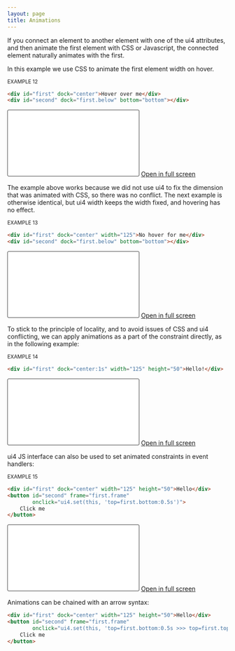 ```yaml
---
layout: page
title: Animations
---
```


If you connect an element to another element with one of the ui4 attributes, and then animate the
first element with CSS or Javascript, the connected element naturally animates with the first.

In this example we use CSS to animate the first element width on hover.

<sub>EXAMPLE 12</sub>
```html
<div id="first" dock="center">Hover over me</div>
<div id="second" dock="first.below" bottom="bottom"></div>
```
<iframe style="border:1px solid #404040;border-radius:3px;background-color:#212121;" src="examples/example0012.html"></iframe>
<a href="examples/example0012.html">Open in full screen</a>

The example above works because we did not use ui4 to fix the dimension that was animated with CSS,
so there was no conflict. The next example is otherwise identical, but ui4 width keeps the width
fixed, and hovering has no effect.

<sub>EXAMPLE 13</sub>
```html
<div id="first" dock="center" width="125">No hover for me</div>
<div id="second" dock="first.below" bottom="bottom"></div>
```
<iframe style="border:1px solid #404040;border-radius:3px;background-color:#212121;" src="examples/example0013.html"></iframe>
<a href="examples/example0013.html">Open in full screen</a>

To stick to the principle of locality, and to avoid issues of CSS and ui4 conflicting, we can apply
animations as a part of the constraint directly, as in the following example:

<sub>EXAMPLE 14</sub>
```html
<div id="first" dock="center:1s" width="125" height="50">Hello!</div>
```
<iframe style="border:1px solid #404040;border-radius:3px;background-color:#212121;" src="examples/example0014.html"></iframe>
<a href="examples/example0014.html">Open in full screen</a>

ui4 JS interface can also be used to set animated constraints in event handlers:

<sub>EXAMPLE 15</sub>
```html
<div id="first" dock="center" width="125" height="50">Hello</div>
<button id="second" frame="first.frame" 
        onclick="ui4.set(this, 'top=first.bottom:0.5s')">
    Click me
</button>
```
<iframe style="border:1px solid #404040;border-radius:3px;background-color:#212121;" src="examples/example0015.html"></iframe>
<a href="examples/example0015.html">Open in full screen</a>

Animations can be chained with an arrow syntax:

```html
<div id="first" dock="center" width="125" height="50">Hello</div>
<button id="second" frame="first.frame" 
        onclick="ui4.set(this, 'top=first.bottom:0.5s >>> top=first.top:0.5s')">
    Click me
</button>
```